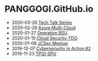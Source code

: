 # PANGGOGI.GitHub.io

+ 2020-03-26 [Tech Talk Series](https://twitter.com/YaiPangGoGii/status/1244954515607973888)
+ 2020-02-29 [Azure Multi-Cloud](https://twitter.com/YaiPangGoGii/status/1244907220527017984)
+ 2020-01-27 [Operation BSU](https://twitter.com/YaiPangGoGii/status/1221674640289873920)
+ 2020-01-15 [Cloud Security-TDG](https://twitter.com/YaiPangGoGii/status/1217451916214423552)
+ 2020-01-08 [JCSec Meetup](https://twitter.com/YaiPangGoGii/status/1214836857608888320)
+ 2019-12-07 [Cybersecurity in Action #2](https://twitter.com/YaiPangGoGii/status/1203350194382725120)
+ 2019-11-23 [TPQI-SPU](https://twitter.com/YaiPangGoGii/status/1198256850489114625)

